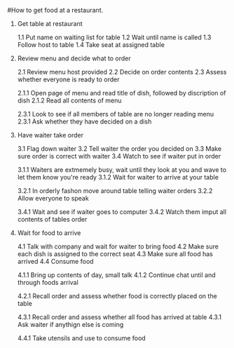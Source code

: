 #How to get food at a restaurant. 

1. Get table at restaurant 

	1.1	Put name on waiting list for table
	1.2 Wait until name is called
	1.3 Follow host to table
	1.4 Take seat at assigned table

2. Review menu and decide what to order

	2.1 Review menu host provided 
	2.2 Decide on order contents
	2.3 Assess whether everyone is ready to order

	2.1.1 Open page of menu and read title of dish, followed by discription of dish
	2.1.2 Read all contents of menu

	2.3.1 Look to see if all members of table are no longer reading menu
	2.3.1 Ask whether they have decided on a dish

3. Have waiter take order

	3.1 Flag down waiter 
	3.2 Tell waiter the order you decided on
	3.3 Make sure order is correct with waiter
	3.4 Watch to see if waiter put in order

	3.1.1 Waiters are extmemely busy, wait until they look at you and wave to let them know you're ready
	3.1.2 Wait for waiter to arrive at your table

	3.2.1 In orderly fashon move around table telling waiter orders
	3.2.2 Allow everyone to speak

	3.4.1 Wait and see if waiter goes to computer
	3.4.2 Watch them imput all contents of tables order

4. Wait for food to arrive

	4.1 Talk with company and wait for waiter to bring food
	4.2 Make sure each dish is assigned to the correct seat
	4.3 Make sure all food has arrived
	4.4 Consume food

	4.1.1 Bring up contents of day, small talk
	4.1.2 Continue chat until and through foods arrival

	4.2.1 Recall order and assess whether food is correctly placed on the table

	4.3.1 Recall order and assess whether all food has arrived at table
	4.3.1 Ask waiter if anythign else is coming

	4.4.1 Take utensils and use to consume food